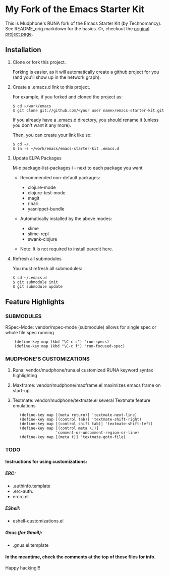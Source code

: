 # My Fork of the Emacs Starter Kit

This is Mudphone's RUNA fork of the Emacs Starter Kit (by Technomancy).
See README_orig.markdown for the basics.  Or, checkout the
  [original project page](http://github.com/technomancy/emacs-starter-kit
  "Technomancy's Emacs Starter Kit on Github").


## Installation

1. Clone or fork this project.

   Forking is easier, as it will automatically create a github project for you
   (and you'll show up in the network graph).


2. Create a .emacs.d link to this project.

   For example, if you forked and cloned the project as:

       $ cd ~/work/emacs
       $ git clone git://github.com/<your user name>/emacs-starter-kit.git

   If you already have a .emacs.d directory, you should rename it
   (unless you don't want it any more).

   Then, you can create your link like so:

       $ cd ~/.
       $ ln -s ~/work/emacs/emacs-starter-kit .emacs.d


3. Update ELPA Packages

   M-x package-list-packages
   i - next to each package you want

   * Recommended non-default packages:
     - clojure-mode
     - clojure-test-mode
     - magit
     - rinari
     - yasnippet-bundle

   * Automatically installed by the above modes:
     - slime
     - slime-repl
     - swank-clojure

   * Note: It is not required to install paredit here.


4. Refresh all submodules

   You must refresh all submodules:

       $ cd ~/.emacs.d
       $ git submodule init
       $ git submodule update


## Feature Highlights

### SUBMODULES

RSpec-Mode: vendor/rspec-mode (submodule)
allows for single spec or whole file spec running

        (define-key map (kbd "\C-c s") 'run-specs)
        (define-key map (kbd "\C-c f") 'run-focused-spec)

### MUDPHONE'S CUSTOMIZATIONS

1. Runa: vendor/mudphone/runa.el
   customized RUNA keyword syntax highlighting

2. Maxframe: vendor/mudphone/maxframe.el
   maximizes emacs frame on start-up

3. Textmate: vendor/mudphone/textmate.el
   several Textmate feature emulations

          (define-key map [(meta return)] 'textmate-next-line)
          (define-key map [(control tab)] 'textmate-shift-right)
          (define-key map [(control shift tab)] 'textmate-shift-left)
          (define-key map [(control meta \;)]
                          'comment-or-uncomment-region-or-line)
          (define-key map [(meta t)] 'textmate-goto-file)

### TODO

#### Instructions for using customizations:

##### ERC:
  * .authinfo.template
  * .erc-auth.
  * ercrc.el

##### EShell:
  * eshell-customizations.el

##### Gnus (for Gmail):
  * .gnus.el.template

#### In the meantime, check the comments at the top of these files for info.


Happy hacking!!!



